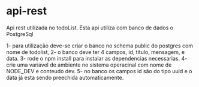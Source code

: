 # api-rest
Api rest utilizada no todoList.
Esta api utiliza com banco de dados o PostgreSql

1- para utilização deve-se criar o banco no schema public do postgres com nome de todolist,
2- o banco deve ter 4 campos, id, titulo, mensagem, e data.
3- rode o npm install para instalar as dependencias necessarias.
4- crie uma variavel de ambiente no sistema operacinal com nome de NODE_DEV e conteudo dev.
5- no banco os campos id são do tipo uuid e o data já esta sendo preechida automaticamente.
